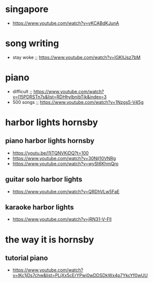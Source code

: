 # singapore
* https://www.youtube.com/watch?v=vKCABdKJunA

# song writing
* stay woke ;; https://www.youtube.com/watch?v=lGKlIJsz7bM

# piano

* difficult ;; https://www.youtube.com/watch?v=l15PDRSTn7s&list=RDHhylbnibTik&index=3
* 500 songs ;; https://www.youtube.com/watch?v=1Nzgs5-V45g

# harbor lights hornsby

## piano harbor lights hornsby 
* https://youtu.be/l1ITQNVKiDQ?t=100
* https://www.youtube.com/watch?v=30NjI10VNRg
* https://www.youtube.com/watch?v=wySt6KhmQro

## guitar solo harbor lights
* https://www.youtube.com/watch?v=QRDhVLw5FaE

## karaoke harbor lights
* https://www.youtube.com/watch?v=jRN31-V-FlI

# the way it is hornsby

## tutorial piano
* https://www.youtube.com/watch?v=lKc1jDs7chw&list=PLjXx5cErYPwj0wDDSDkWx4p7YkcYf0wUU

